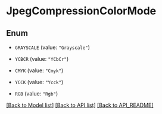 
# JpegCompressionColorMode

## Enum


* `GRAYSCALE` (value: `"Grayscale"`)

* `YCBCR` (value: `"YCbCr"`)

* `CMYK` (value: `"Cmyk"`)

* `YCCK` (value: `"Ycck"`)

* `RGB` (value: `"Rgb"`)



[[Back to Model list]](API_README.md#documentation-for-models) [[Back to API list]](API_README.md#documentation-for-api-endpoints) [[Back to API_README]](API_README.md)

